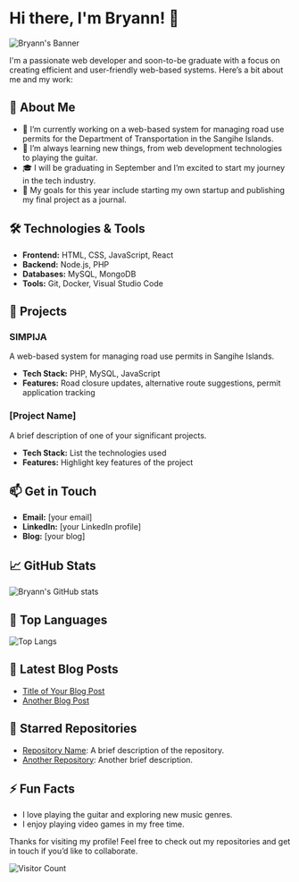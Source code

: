 # Hi there, I'm Bryann! 👋

![Bryann's Banner](https://via.placeholder.com/1792x1024.png?text=Welcome+to+Bryann%27s+GitHub)

I'm a passionate web developer and soon-to-be graduate with a focus on creating efficient and user-friendly web-based systems. Here’s a bit about me and my work:

## 🚀 About Me
- 🔭 I’m currently working on a web-based system for managing road use permits for the Department of Transportation in the Sangihe Islands.
- 🌱 I’m always learning new things, from web development technologies to playing the guitar.
- 🎓 I will be graduating in September and I’m excited to start my journey in the tech industry.
- 🎯 My goals for this year include starting my own startup and publishing my final project as a journal.

## 🛠️ Technologies & Tools
- **Frontend:** HTML, CSS, JavaScript, React
- **Backend:** Node.js, PHP
- **Databases:** MySQL, MongoDB
- **Tools:** Git, Docker, Visual Studio Code

## 💼 Projects
### SIMPIJA
A web-based system for managing road use permits in Sangihe Islands.
- **Tech Stack:** PHP, MySQL, JavaScript
- **Features:** Road closure updates, alternative route suggestions, permit application tracking

### [Project Name]
A brief description of one of your significant projects.
- **Tech Stack:** List the technologies used
- **Features:** Highlight key features of the project

## 📫 Get in Touch
- **Email:** [your email]
- **LinkedIn:** [your LinkedIn profile]
- **Blog:** [your blog]

## 📈 GitHub Stats
![Bryann's GitHub stats](https://github-readme-stats.vercel.app/api?username=your-username&show_icons=true&theme=radical)

## 🏅 Top Languages
![Top Langs](https://github-readme-stats.vercel.app/api/top-langs/?username=your-username&layout=compact&theme=radical)

## 📝 Latest Blog Posts
<!-- BLOG-POST-LIST:START -->
- [Title of Your Blog Post](link)
- [Another Blog Post](link)
<!-- BLOG-POST-LIST:END -->

## 🌟 Starred Repositories
- [Repository Name](link): A brief description of the repository.
- [Another Repository](link): Another brief description.

## ⚡ Fun Facts
- I love playing the guitar and exploring new music genres.
- I enjoy playing video games in my free time.

Thanks for visiting my profile! Feel free to check out my repositories and get in touch if you’d like to collaborate.

![Visitor Count](https://profile-counter.glitch.me/your-username/count.svg)

